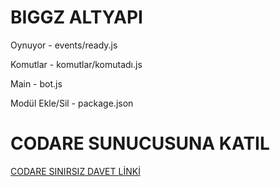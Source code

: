 # BIGGZ ALTYAPI

Oynuyor - events/ready.js

Komutlar - komutlar/komutadı.js

Main - bot.js

Modül Ekle/Sil - package.json

# CODARE SUNUCUSUNA KATIL

[CODARE SINIRSIZ DAVET LİNKİ](https://discord.gg/8XkxXJh)
